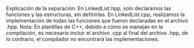 Explicación de la separación:
En LinkedList.hpp, solo declaramos las funciones y las estructuras, sin definirlas.
En LinkedList.cpp, realizamos la implementación de todas las funciones que fueron declaradas en el archivo .hpp.
Nota: En plantillas de C++, debido a cómo se manejan en la compilación, es necesario incluir el archivo .cpp al final del archivo .hpp, de lo contrario, el compilador no encontrará las implementaciones.
